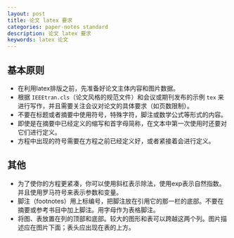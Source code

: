 ```yaml
---
layout: post
title: 论文 latex 要求
categories: paper-notes standard
description: 论文 latex 要求
keywords: latex 论文
---
```


## 基本原则

+ 在利用latex排版之前，先准备好论文主体内容和图片数据。
+ 根据 `IEEEtran.cls`（论文风格的规范文件）和会议或期刊发布的示例 `tex` 来进行写作，并且需要关注会议对论文的具体要求（如页数限制）。
+ 不要在标题或者摘要中使用符号，特殊字符，脚注或数学公式等形式的内容。
+ 即使是在摘要中已经定义的缩写和首字母简称，在文本中第一次使用时还要对它们进行定义。
+ 方程中出现的符号需要在方程之前已经定义好，或者紧接着会进行定义。

## 其他

+ 为了使你的方程更紧凑，你可以使用斜杠表示除法，使用exp表示自然指数。并且使用罗马符号来表示参数和变量。
+ 脚注（footnotes）用上标编号，把脚注放在引用它的那一栏的底部。不要在摘要或参考书目中加上脚注。用字母作为表格脚注。
+ 将图、表放置在列的顶部和底部。较大的图形和表可以跨越这两个列。图片描述应在图片下面；表头应出现在表的上方。